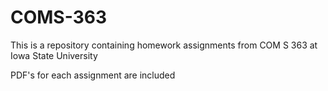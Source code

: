 # COMS-363
This is a repository containing homework assignments from COM S 363 at Iowa State University

PDF's for each assignment are included
